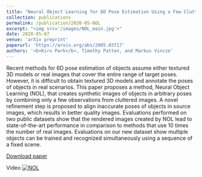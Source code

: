 ```yaml
---
title: "Neural Object Learning for 6D Pose Estimation Using a Few Cluttered Images"
collection: publications
permalink: /publication/2020-05-NOL
excerpt: "<img src='/images/NOL_main.jpg'>"
date: 2020-05-07
venue: 'arXiv preprint'
paperurl: 'https://arxiv.org/abs/2005.03717'
authors: '<b>Kiru Park</b>, Timothy Patten, and Markus Vincze'
---
```

Recent methods for 6D pose estimation of objects assume either textured 3D models or real images that cover the entire range of target poses. However, it is difficult to obtain textured 3D models and annotate the poses of objects in real scenarios. This paper proposes a method, Neural Object Learning (NOL), that creates synthetic images of objects in arbitrary poses by combining only a few observations from cluttered images. A novel refinement step is proposed to align inaccurate poses of objects in source images, which results in better quality images. Evaluations performed on two public datasets show that the rendered images created by NOL lead to state-of-the-art performance in comparison to methods that use 10 times the number of real images. Evaluations on our new dataset show multiple objects can be trained and recognized simultaneously using a sequence of a fixed scene.

[Download paper](https://arxiv.org/abs/2005.03717)

Video
[![NOL](https://img.youtube.com/vi/fQJPS01cmac/0.jpg)](https://www.youtube.com/watch?v=fQJPS01cmac)
